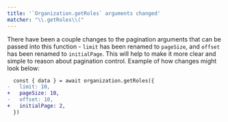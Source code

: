 ```yaml
---
title: '`Organization.getRoles` arguments changed'
matcher: "\\.getRoles\\("
---
```


There have been a couple changes to the pagination arguments that can be passed into this function - `limit` has been renamed to `pageSize`, and `offset` has been renamed to `initialPage`. This will help to make it more clear and simple to reason about pagination control. Example of how changes might look below:

```diff
  const { data } = await organization.getRoles({
-   limit: 10,
+   pageSize: 10,
-   offset: 10,
+   initialPage: 2,
  })
```
